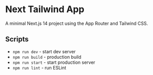 # Next Tailwind App

A minimal Next.js 14 project using the App Router and Tailwind CSS.

## Scripts

- `npm run dev` - start dev server
- `npm run build` - production build
- `npm run start` - start production server
- `npm run lint` - run ESLint



